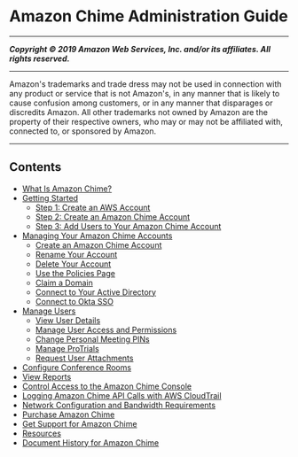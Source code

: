 # Amazon Chime Administration Guide

-----
*****Copyright &copy; 2019 Amazon Web Services, Inc. and/or its affiliates. All rights reserved.*****

-----
Amazon's trademarks and trade dress may not be used in 
     connection with any product or service that is not Amazon's, 
     in any manner that is likely to cause confusion among customers, 
     or in any manner that disparages or discredits Amazon. All other 
     trademarks not owned by Amazon are the property of their respective
     owners, who may or may not be affiliated with, connected to, or 
     sponsored by Amazon.

-----
## Contents
+ [What Is Amazon Chime?](what-is-chime.md)
+ [Getting Started](getting-started.md)
   + [Step 1: Create an AWS Account](aws-account.md)
   + [Step 2: Create an Amazon Chime Account](create-account.md)
   + [Step 3: Add Users to Your Amazon Chime Account](add-users.md)
+ [Managing Your Amazon Chime Accounts](manage-chime-account.md)
   + [Create an Amazon Chime Account](invite-users-enterprise.md)
   + [Rename Your Account](rename-account.md)
   + [Delete Your Account](enterprise-account.md)
   + [Use the Policies Page](policies.md)
   + [Claim a Domain](claim-domain.md)
   + [Connect to Your Active Directory](active_directory.md)
   + [Connect to Okta SSO](okta_sso.md)
+ [Manage Users](manage-users.md)
   + [View User Details](user-details.md)
   + [Manage User Access and Permissions](manage-access.md)
   + [Change Personal Meeting PINs](change-PINs.md)
   + [Manage ProTrials](manage-protrials.md)
   + [Request User Attachments](request-attachments.md)
+ [Configure Conference Rooms](configure-rooms.md)
+ [View Reports](view-reports.md)
+ [Control Access to the Amazon Chime Console](control-access.md)
+ [Logging Amazon Chime API Calls with AWS CloudTrail](cloudtrail.md)
+ [Network Configuration and Bandwidth Requirements](network-config.md)
+ [Purchase Amazon Chime](purchase-chime.md)
+ [Get Support for Amazon Chime](chime-getting-admin-support.md)
+ [Resources](resources.md)
+ [Document History for Amazon Chime](doc-history.md)